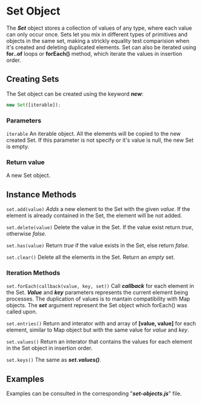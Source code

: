 # Set Object
The ***Set*** object stores a collection of values of any type, where each value can only occur once. Sets let you mix in different types of primitives and objects in the same
set, making a strickly equality test comparision when it's created and deleting duplicated elements. Set can also be iterated using **for..of** loops or **forEach()** method,
which iterate the values in insertion order.

## Creating Sets

The Set object can be created using the keyword ***new***:
```javascript
new Set([iterable]);
```

### Parameters
`iterable`
An iterable object. All the elements will be copied to the new created Set. If this parameter is not specify or it's value is null, the new Set is empty.

### Return value
A new Set object.

## Instance Methods

`set.add(value)`
*Adds* a new element to the Set with the given *value*. If the element is already contained in the Set, the element will be not added.

`set.delete(value)`
Delete the value in the Set. If the value exist return *true*, otherwise *false*.

`set.has(value)`
Return *true* if the value exists in the Set, else return *false*.

`set.clear()`
Delete all the elements in the Set. Return an *empty* set.

### Iteration Methods

`set.forEach(callback(value, key, set))`
Call ***callback*** for each element in the Set. ***Value*** and ***key*** parameters represents the current element being processes. The duplication of values is to mantain
compatibility with Map objects. The ***set*** argument represent the Set object which forEach() was called upon.

`set.entries()`
Return and interator with and array of **[value, value]** for each element, similar to Map object but with the same value for *value* and *key*.

`set.values()`
Return an interator that contains the values for each element in the Set object in insertion order.

`set.keys()`
The same as ***set.values()***.

## Examples
Examples can be consulted in the corresponding "***set-objects.js***" file.
